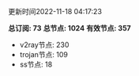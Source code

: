 更新时间2022-11-18 04:17:23

**总订阅: 73**
**总节点: 1024**
**有效节点: 357**
- v2ray节点: 230
- trojan节点: 109
- ss节点: 18
